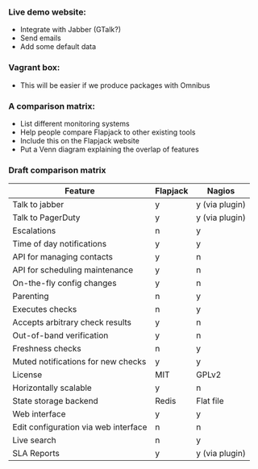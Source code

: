 ### Live demo website:
* Integrate with Jabber (GTalk?)
* Send emails
* Add some default data

### Vagrant box:
* This will be easier if we produce packages with Omnibus

### A comparison matrix:
* List different monitoring systems
* Help people compare Flapjack to other existing tools
* Include this on the Flapjack website
* Put a Venn diagram explaining the overlap of features

### Draft comparison matrix

| Feature                              | Flapjack       | Nagios         | 
|--------------------------------------|----------------|----------------|
| Talk to jabber                       | y              | y (via plugin) |
| Talk to PagerDuty                    | y              | y (via plugin) |
| Escalations                          | n              | y              |
| Time of day notifications            | y              | y              |
| API for managing contacts            | y              | n              |
| API for scheduling maintenance       | y              | n              |
| On-the-fly config changes            | y              | n              |
| Parenting                            | n              | y              |
| Executes checks                      | n              | y              |
| Accepts arbitrary check results      | y              | n              |
| Out-of-band verification             | y              | n              |
| Freshness checks                     | n              | y              |
| Muted notifications for new checks   | y              | y              |
| License                              | MIT            | GPLv2          |
| Horizontally scalable                | y              | n              |
| State storage backend                | Redis          | Flat file      |
| Web interface                        | y              | y              |
| Edit configuration via web interface | n              | n              |
| Live search                          | n              | y              |
| SLA Reports                          | y              | y (via plugin) |
